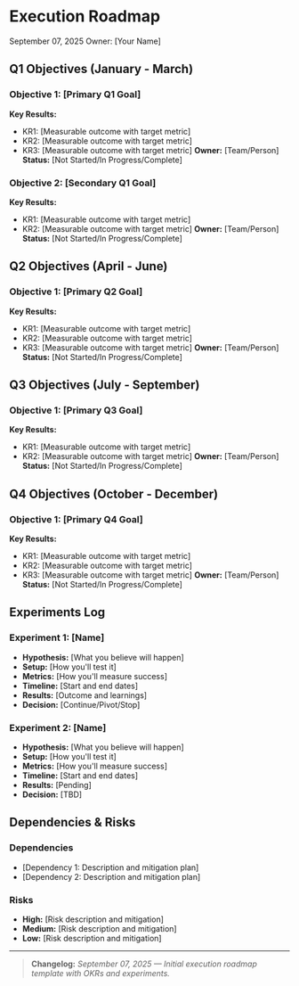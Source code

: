 # Execution Roadmap
September 07, 2025
Owner: [Your Name]

## Q1 Objectives (January - March)

### Objective 1: [Primary Q1 Goal]
**Key Results:**
- KR1: [Measurable outcome with target metric]
- KR2: [Measurable outcome with target metric]
- KR3: [Measurable outcome with target metric]
**Owner:** [Team/Person]
**Status:** [Not Started/In Progress/Complete]

### Objective 2: [Secondary Q1 Goal]
**Key Results:**
- KR1: [Measurable outcome with target metric]
- KR2: [Measurable outcome with target metric]
**Owner:** [Team/Person]
**Status:** [Not Started/In Progress/Complete]

## Q2 Objectives (April - June)

### Objective 1: [Primary Q2 Goal]
**Key Results:**
- KR1: [Measurable outcome with target metric]
- KR2: [Measurable outcome with target metric]
- KR3: [Measurable outcome with target metric]
**Owner:** [Team/Person]
**Status:** [Not Started/In Progress/Complete]

## Q3 Objectives (July - September)

### Objective 1: [Primary Q3 Goal]
**Key Results:**
- KR1: [Measurable outcome with target metric]
- KR2: [Measurable outcome with target metric]
**Owner:** [Team/Person]
**Status:** [Not Started/In Progress/Complete]

## Q4 Objectives (October - December)

### Objective 1: [Primary Q4 Goal]
**Key Results:**
- KR1: [Measurable outcome with target metric]
- KR2: [Measurable outcome with target metric]
- KR3: [Measurable outcome with target metric]
**Owner:** [Team/Person]
**Status:** [Not Started/In Progress/Complete]

## Experiments Log

### Experiment 1: [Name]
- **Hypothesis:** [What you believe will happen]
- **Setup:** [How you'll test it]
- **Metrics:** [How you'll measure success]
- **Timeline:** [Start and end dates]
- **Results:** [Outcome and learnings]
- **Decision:** [Continue/Pivot/Stop]

### Experiment 2: [Name]
- **Hypothesis:** [What you believe will happen]
- **Setup:** [How you'll test it]
- **Metrics:** [How you'll measure success]
- **Timeline:** [Start and end dates]
- **Results:** [Pending]
- **Decision:** [TBD]

## Dependencies & Risks

### Dependencies
- [Dependency 1: Description and mitigation plan]
- [Dependency 2: Description and mitigation plan]

### Risks
- **High:** [Risk description and mitigation]
- **Medium:** [Risk description and mitigation]
- **Low:** [Risk description and mitigation]

---

> **Changelog:** _September 07, 2025 — Initial execution roadmap template with OKRs and experiments._
